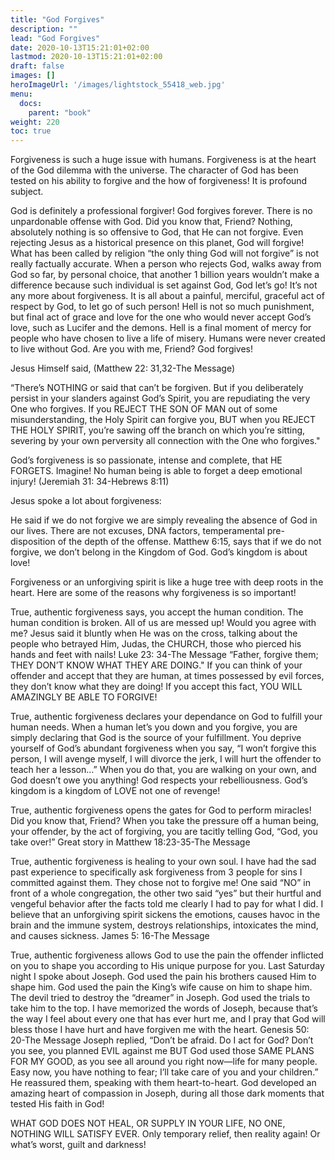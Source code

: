 ```yaml
---
title: "God Forgives"
description: ""
lead: "God Forgives"
date: 2020-10-13T15:21:01+02:00
lastmod: 2020-10-13T15:21:01+02:00
draft: false
images: []
heroImageUrl: '/images/lightstock_55418_web.jpg'
menu:
  docs:
    parent: "book"
weight: 220
toc: true
---
```


Forgiveness is such a huge issue with humans. Forgiveness is at the heart of the God dilemma with the universe. The character of God has been tested on his ability to forgive and the how of forgiveness! It is profound subject.

God is definitely a professional forgiver! God forgives forever. There is no unpardonable offense with God. Did you know that, Friend? Nothing, absolutely nothing is so offensive to God, that He can not forgive. Even rejecting Jesus as a historical presence on this planet, God will forgive! What has been called by religion “the only thing God will not forgive” is not really factually accurate. When a person who rejects God, walks away from God so far, by personal choice, that another 1 billion years wouldn’t make a difference because such individual is set against God, God let’s go! It’s not any more about forgiveness. It is all about a painful, merciful, graceful act of respect by God, to let go of such person! Hell is not so much punishment, but final act of grace and love for the one who would never accept God’s love, such as Lucifer and the demons. Hell is a final moment of mercy for people who have chosen to live a life of misery. Humans were never created to live without God. Are you with me, Friend? God forgives!

Jesus Himself said, (Matthew 22: 31,32-The Message)

“There’s NOTHING or said that can’t be forgiven. But if you deliberately persist in your slanders against God’s Spirit, you are repudiating the very One who forgives. If you REJECT THE SON OF MAN out of some misunderstanding, the Holy Spirit can forgive you, BUT when you REJECT THE HOLY SPIRIT, you’re sawing off the branch on which you’re sitting, severing by your own perversity all connection with the One who forgives."

God’s forgiveness is so passionate, intense and complete, that HE FORGETS. Imagine! No human being is able to forget a deep emotional injury! (Jeremiah 31: 34-Hebrews 8:11)

Jesus spoke a lot about forgiveness:

He said if we do not forgive we are simply revealing the absence of God in our lives. There are not excuses, DNA factors, temperamental pre-disposition of the depth of the offense. Matthew 6:15, says that if we do not forgive, we don’t belong in the Kingdom of God. God’s kingdom is about love!

Forgiveness or an unforgiving spirit is like a huge tree with deep roots in the heart. Here are some of the reasons why forgiveness is so important!


True, authentic forgiveness says, you accept the human condition. The human condition is broken. All of us are messed up! Would you agree with me? Jesus said it bluntly when He was on the cross, talking about the people who betrayed Him, Judas, the CHURCH, those who pierced his hands and feet with nails! Luke 23: 34-The Message “Father, forgive them; THEY DON’T KNOW WHAT THEY ARE DOING." If you can think of your offender and accept that they are human, at times possessed by evil forces, they don’t know what they are doing! If you accept this fact, YOU WILL AMAZINGLY BE ABLE TO FORGIVE!

True, authentic forgiveness declares your dependance on God to fulfill your human needs. When a human let’s you down and you forgive, you are simply declaring that God is the source of your fulfillment. You deprive yourself of God’s abundant forgiveness when you say, “I won’t forgive this person, I will avenge myself, I will divorce the jerk, I will hurt the offender to teach her a lesson…” When you do that, you are walking on your own, and God doesn’t owe you anything! God respects your rebelliousness. God’s kingdom is a kingdom of LOVE not one of revenge!

True, authentic forgiveness opens the gates for God to perform miracles! Did you know that, Friend? When you take the pressure off a human being, your offender, by the act of forgiving, you are tacitly telling God, “God, you take over!” Great story in Matthew 18:23-35-The Message

True, authentic forgiveness is healing to your own soul. I have had the sad past experience to specifically ask forgiveness from 3 people for sins I committed against them. They chose not to forgive me! One said “NO” in front of a whole congregation, the other two said “yes” but their hurtful and vengeful behavior after the facts told me clearly I had to pay for what I did. I believe that an unforgiving spirit sickens the emotions, causes havoc in the brain and the immune system, destroys relationships, intoxicates the mind, and causes sickness. James 5: 16-The Message

True, authentic forgiveness allows God to use the pain the offender inflicted on you to shape you according to His unique purpose for you. Last Saturday night I spoke about Joseph. God used the pain his brothers caused Him to shape him. God used the pain the King’s wife cause on him to shape him. The devil tried to destroy the “dreamer” in Joseph. God used the trials to take him to the top. I have memorized the words of Joseph, because that’s the way I feel about every one that has ever hurt me, and I pray that God will bless those I have hurt and have forgiven me with the heart. Genesis 50: 20-The Message Joseph replied, “Don’t be afraid. Do I act for God? Don’t you see, you planned EVIL against me BUT God used those SAME PLANS FOR MY GOOD, as you see all around you right now—life for many people. Easy now, you have nothing to fear; I’ll take care of you and your children.” He reassured them, speaking with them heart-to-heart. God developed an amazing heart of compassion in Joseph, during all those dark moments that tested His faith in God!

WHAT GOD DOES NOT HEAL, OR SUPPLY IN YOUR LIFE, NO ONE, NOTHING WILL SATISFY EVER. Only temporary relief, then reality again! Or what’s worst, guilt and darkness!
